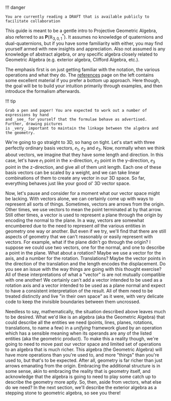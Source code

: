 !!! danger

    You are currently reading a DRAFT that is available publicly to facilitate collaboration

<script src="../../js/tutorial.js"></script>

This guide is meant to be a gentle intro to Projective Geometric Algebra,
also referred to as $\mathbf{P}(\mathbb{R}^*_{3, 0, 1})$. It assumes no
knowledge of quaternions and dual-quaternions, but if you have some familiarity
with either, you may find yourself armed with new insights and appreciation. Also not assumed
is any knowledge of abstract algebra, or any specific algebra closely related to Geometric
Algebra (e.g. exterior algebra, Clifford Algebra, etc.).

The emphasis first is on just getting familiar with the notation, the various
operations and what they do. The [references](../../references) page on the left contains
some excellent material if you prefer a bottom up approach. Here though, the goal will
be to build your intuition primarily through examples, and then introduce the formalism
afterwards.

!!! tip

    Grab a pen and paper! You are expected to work out a number of expressions by hand
    and _see_ for yourself that the formulae behave as advertised. Further, drawing pictures
    is _very_ important to maintain the linkage between the algebra and the geometry.

We're going to go straight to 3D, so hang on tight. Let's start with three perfectly
ordinary basis vectors, $\ee_1$, $\ee_2$ and $\ee_3$. Now, normally when we think about
vectors, we imagine that they have some length and direction. In this case, let's have
$\ee_1$ point in the x-direction, $\ee_2$ point in the y-direction, $\ee_3$ point in the
z-direction, and give all of them unit length. Each one of these basis vectors can be
scaled by a weight, and we can take linear combinations of them to create any vector
in our 3D space. So far, everything behaves just like your good ol' 3D vector space.

<DIV ID="vector"></DIV>
<SCRIPT>
window.addEventListener('load',()=>{
    Algebra(3,0,1,()=>{
    // rotation helper and Lathe function.     
    var rot = (a,P)=>Math.cos(a)+Math.sin(a)*P.Normalized,
        lathe=(X,n,P,m)=>[...Array(n+1)].map((x,i)=>rot(i/n*Math.PI*(m||1),P)>>>X),

    // wrap takes X, a double array of points, and generates triangles.    
        wrap=(X)=>{ 
          var u=X.length-1,v=X[0].length-1; X=[].concat.apply([],X);
          var P=[],vp=v+1; for(var i=0;i<u*vp;i+=vp)for(var j=0;j<v;j++)P.push([i+j,i+j+1,vp+i+j],[i+j+1,vp+i+j,vp+i+j+1]);
          return P.map(x=>x.map(x=>X[x]));
        },
        
    // Basic primitives constructed by Lathing points, line segments, etc.    
        cylinder = (r=1,h=1,x=32)=>wrap(lathe([!1e0,!(1e0+r*1e3),!(1e0+r*1e3+h*1e1),!(1e0+h*1e1)],x,1e23)),
        torus    = (r=.3,r2=.25,x=32,y=16)=>wrap(lathe((1+r*.5e03)>>>lathe(!(1e0+r2*(1e1+1e3)/2**.5),y,1e13),x,1e23)),
        sphere   = (r=1,x=32,y=16)=>wrap(lathe(lathe(!(1e0+r*1e1),y,1e13,.5),x,1e23)),
        cone     = (r=1,h=1,x=64)=>wrap(lathe([!1e0,!(1e0+r*1e3),!(1e0+h*1e1)],x,1e23)),
        arrow    = ()=>[...cone(.075,.2),...cone(.075,0),...cylinder(.03,-1)],
        
    // A selection of these objects.     
        objs=[arrow()].map(x=>({data:x}));
          
    // Render and rotate them using the webGL2 previewer.      
      var c=document.getElementById('vector').appendChild( this.graph(()=>{
        var time = Math.PI/2+-.5*Math.sin(performance.now()/1000);
        objs.forEach((obj,i)=>obj.transform = rot(time,1e13)*rot(-0.1,1e12)*(1-.5e01));
        return [0x00ff88,...objs]
      },{gl:1,alpha:1,animate:1,camera:(1-.7e03)*Math.E**(Math.PI/4*1e13),grid:1}));    
      c.style.width='100%'; c.style.height='250px'; c.style.background='transparent';
    });							
});
</SCRIPT>


Now, let's pause and consider for a moment what our vector space might be lacking. With
vectors alone, we can certainly come up with ways to represent all sorts of things.
Sometimes, vectors are arrows from the origin. Other times, we use vectors to mean the
point terminated at by that arrow. Still other times, a vector is used to represent a
plane through the origin by encoding the normal to the plane. In a way, vectors are
somewhat encumbered due to the need to represent _all_ the various entities in geometry
one way or another. But even if we try, we'll find that there are still aspects of geometry
that we can't reasonably or easily represent with vectors. For example, what if the
plane didn't go through the origin? I suppose we could use two vectors, one for the normal,
and one to describe a point in the plane. What about a rotation? Maybe we use a vector
for the axis, and a number for the rotation. Translations? Maybe the vector points in the
direction of the translation and the length encodes the displacement. Do you see
an issue with the way things are going with this thought exercise? All of these
interpretations of what a "vector" is are not mutually compatible with one another! We
certainly can't add a vector intended to be used as a rotation axis and a vector intended
to be used as a plane normal and expect to have a consistent interpretation of the result.
All of them need to be treated distinctly and live "in their own space" as it were, with
very delicate code to keep the invisible boundaries between them uncrossed.

Needless to say, mathematically, the situation described above leaves much to be desired.
What we'd like is an algebra (aka the Geometric Algebra) that could describe all the entities
we need (points, lines, planes, rotations, translations, to name a few) in a _unifying_
framework glued by an operation which has a sensible meaning when its operands are any
of the listed entities (aka the geometric product). To make this a reality though, we're
going to need to move past our vector space and limited set of operations to an algebra
that is much richer. This algebra (the Geometric Algebra) will have more operations than
you're used to, and more "things" than you're used to, but that's to be expected. After all,
geometry is far richer than just arrows emanating from the origin. Embracing the additional
structure is in some sense, akin to embracing the reality that is geometry itself, and
acknowledge that the algebra is going to need to play some catch up to describe the
geometry more aptly. So, then, aside from vectors, what else do we need? In the next
section, we'll describe the exterior algebra as a stepping stone to geometric algebra,
so see you there!
